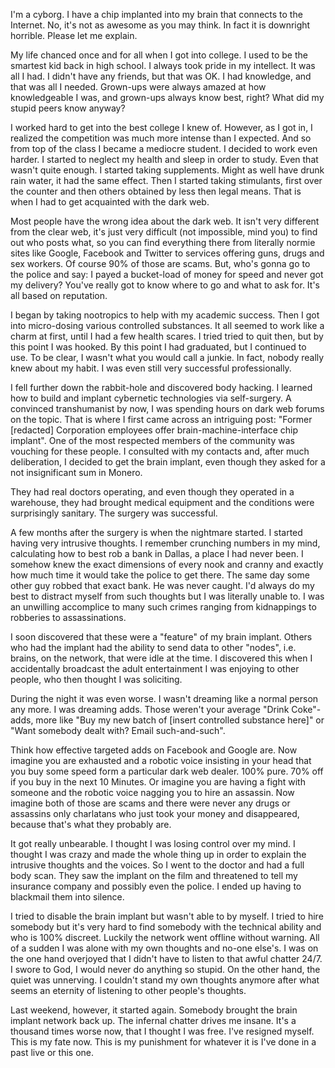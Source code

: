I'm a cyborg. I have a chip implanted into my brain that connects to the Internet. No, it's not as awesome as you may think. In fact it is downright horrible. Please let me explain.

My life chanced once and for all when I got into college. I used to be the smartest kid back in high school. I always took pride in my intellect. It was all I had. I didn't have any friends, but that was OK. I had knowledge, and that was all I needed. Grown-ups were always amazed at how knowledgeable I was, and grown-ups always know best, right? What did my stupid peers know anyway?

I worked hard to get into the best college I knew of. However, as I got in, I realized the competition was much more intense than I expected. And so from top of the class I became a mediocre student. I decided to work even harder. I started to neglect my health and sleep in order to study. Even that wasn't quite enough. I started taking supplements. Might as well have drunk rain water, it had the same effect. Then I started taking stimulants, first over the counter and then others obtained by less then legal means. That is when I had to get acquainted with the dark web.

Most people have the wrong idea about the dark web. It isn't very different from the clear web, it's just very difficult (not impossible, mind you) to find out who posts what, so you can find everything there from literally normie sites like Google, Facebook and Twitter to services offering guns, drugs and sex workers. Of course 90% of those are scams. But, who's gonna go to the police and say: I payed a bucket-load of money for speed and never got my delivery? You've really got to know where to go and what to ask for. It's all based on reputation.

I began by taking nootropics to help with my academic success. Then I got into micro-dosing various controlled substances. It all seemed to work like a charm at first, until I had a few health scares. I tried tried to quit then, but by this point I was hooked. By this point I had graduated, but I continued to use. To be clear, I wasn't what you would call a junkie. In fact, nobody really knew about my habit. I was even still very successful professionally.

I fell further down the rabbit-hole and discovered body hacking. I learned how to build and implant cybernetic technologies via self-surgery. A convinced transhumanist by now, I was spending hours on dark web forums on the topic. That is where I first came across an intriguing post: "Former \[redacted\] Corporation employees offer brain-machine-interface chip implant". One of the most respected members of the community was vouching for these people. I consulted with my contacts and, after much deliberation, I decided to get the brain implant, even though they asked for a not insignificant sum in Monero.

They had real doctors operating, and even though they operated in a warehouse, they had brought medical equipment and the conditions were surprisingly sanitary. The surgery was successful.

A few months after the surgery is when the nightmare started. I started having very intrusive thoughts. I remember crunching numbers in my mind, calculating how to best rob a bank in Dallas, a place I had never been. I somehow knew the exact dimensions of every nook and cranny and exactly how much time it would take the police to get there. The same day some other guy robbed that exact bank. He was never caught. I'd always do my best to distract myself from such thoughts but I was literally unable to. I was an unwilling accomplice to many such crimes ranging from kidnappings to robberies to assassinations.

I soon discovered that these were a "feature" of my brain implant. Others who had the implant had the ability to send data to other "nodes", i.e. brains, on the network, that were idle at the time. I discovered this when I accidentally broadcast the adult entertainment I was enjoying to other people, who then thought I was soliciting.

During the night it was even worse. I wasn't dreaming like a normal person any more. I was dreaming adds. Those weren't your average "Drink Coke"-adds, more like "Buy my new batch of \[insert controlled substance here\]" or "Want somebody dealt with? Email such-and-such".

Think how effective targeted adds on Facebook and Google are. Now imagine you are exhausted and a robotic voice insisting in your head that you buy some speed form a particular dark web dealer. 100% pure. 70% off if you buy in the next 10 Minutes. Or imagine you are having a fight with someone and the robotic voice nagging you to hire an assassin. Now imagine both of those are scams and there were never any drugs or assassins only charlatans who just took your money and disappeared, because that's what they probably are.

It got really unbearable. I thought I was losing control over my mind. I thought I was crazy and made the whole thing up in order to explain the intrusive thoughts and the voices. So I went to the doctor and had a full body scan. They saw the implant on the film and threatened to tell my insurance company and possibly even the police. I ended up having to blackmail them into silence.

I tried to disable the brain implant but wasn't able to by myself. I tried to hire somebody but it's very hard to find somebody with the technical ability and who is 100% discreet. Luckily the network went offline without warning. All of a sudden I was alone with my own thoughts and no-one else's. I was on the one hand overjoyed that I didn't have to listen to that awful chatter 24/7. I swore to God, I would never do anything so stupid. On the other hand, the quiet was unnerving. I couldn't stand my own thoughts anymore after what seems an eternity of listening to other people's thoughts.

Last weekend, however, it started again. Somebody brought the brain implant network back up. The infernal chatter drives me insane. It's a thousand times worse now, that I thought I was free. I've resigned myself. This is my fate now. This is my punishment for whatever it is I've done in a past live or this one.